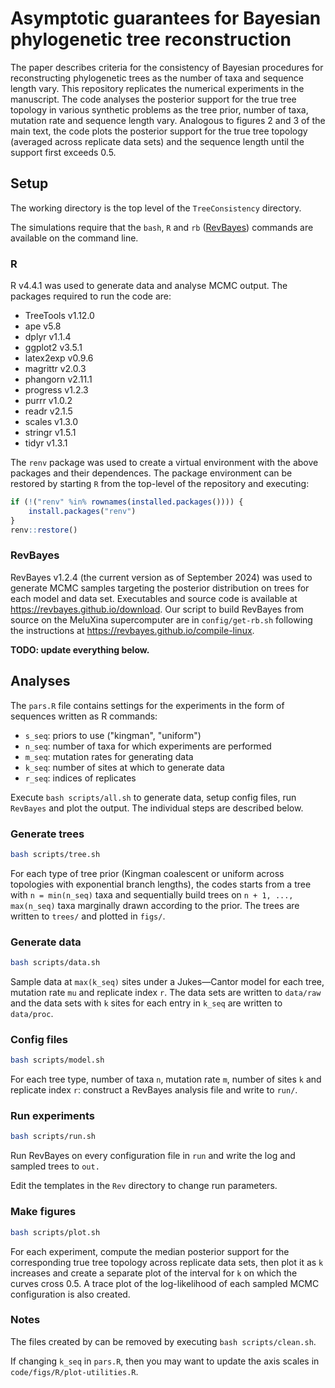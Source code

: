 # Asymptotic guarantees for Bayesian phylogenetic tree reconstruction
The paper describes criteria for the consistency of Bayesian procedures for reconstructing phylogenetic trees as the number of taxa and sequence length vary. This repository replicates the numerical experiments in the manuscript. The code analyses the posterior support for the true tree topology in various synthetic problems as the tree prior, number of taxa, mutation rate and sequence length vary. Analogous to figures 2 and 3 of the main text, the code plots the posterior support for the true tree topology (averaged across replicate data sets) and the sequence length until the support first exceeds 0.5.

## Setup
The working directory is the top level of the `TreeConsistency` directory.

The simulations require that the `bash`, `R` and `rb` ([RevBayes](https://revbayes.github.io)) commands are available on the command line.

### R
R v4.4.1 was used to generate data and analyse MCMC output. The packages required to run the code are:
- TreeTools v1.12.0
- ape v5.8
- dplyr v1.1.4
- ggplot2 v3.5.1
- latex2exp v0.9.6
- magrittr v2.0.3
- phangorn v2.11.1
- progress v1.2.3
- purrr v1.0.2
- readr v2.1.5
- scales v1.3.0
- stringr v1.5.1
- tidyr v1.3.1

The `renv` package was used to create a virtual environment with the above packages and their dependences. The package environment can be restored by starting `R` from the top-level of the repository and executing:
```R
if (!("renv" %in% rownames(installed.packages()))) {
    install.packages("renv")
}
renv::restore()
```

### RevBayes
RevBayes v1.2.4 (the current version as of September 2024) was used to generate MCMC samples targeting the posterior distribution on trees for each model and data set. Executables and source code is available at https://revbayes.github.io/download. Our script to build RevBayes from source on the MeluXina supercomputer are in `config/get-rb.sh` following the instructions at https://revbayes.github.io/compile-linux.


**TODO: update everything below.**


## Analyses
The `pars.R` file contains settings for the experiments in the form of sequences written as R commands:
* `s_seq`: priors to use ("kingman", "uniform")
* `n_seq`: number of taxa for which experiments are performed
* `m_seq`: mutation rates for generating data
* `k_seq`: number of sites at which to generate data
* `r_seq`: indices of replicates

Execute `bash scripts/all.sh` to generate data, setup config files, run `RevBayes` and plot the output.
The individual steps are described below.

### Generate trees
```bash
bash scripts/tree.sh
```

For each type of tree prior (Kingman coalescent or uniform across topologies with exponential branch lengths), the codes starts from a tree with `n = min(n_seq)` taxa and sequentially build trees on `n + 1, ..., max(n_seq)` taxa marginally drawn according to the prior. The trees are written to `trees/` and plotted in `figs/`.

### Generate data
```bash
bash scripts/data.sh
```

Sample data at `max(k_seq)` sites under a Jukes—Cantor model for each tree, mutation rate `mu` and replicate index `r`.
The data sets are written to `data/raw` and the data sets with `k` sites for each entry in `k_seq` are written to `data/proc`.

### Config files
```bash
bash scripts/model.sh
```
For each tree type, number of taxa `n`, mutation rate `m`, number of sites `k` and replicate index `r`: construct a RevBayes analysis file and write to `run/`.

### Run experiments
```bash
bash scripts/run.sh
```
Run RevBayes on every configuration file in `run` and write the log and sampled trees to `out.`

Edit the templates in the `Rev` directory to change run parameters.

### Make figures
```bash
bash scripts/plot.sh
```
For each experiment, compute the median posterior support for the corresponding true tree topology across replicate data sets, then plot it as `k` increases and create a separate plot of the interval for `k` on which the curves cross 0.5.
A trace plot of the log-likelihood of each sampled MCMC configuration is also created.

### Notes
The files created by can be removed by executing `bash scripts/clean.sh`.

If changing `k_seq` in `pars.R`, then you may want to update the axis scales in `code/figs/R/plot-utilities.R`.

